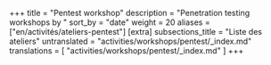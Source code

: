 +++
title = "Pentest workshop"
description = "Penetration testing workshops by "
sort_by = "date"
weight = 20
aliases = ["en/activités/ateliers-pentest"]
[extra]
subsections_title = "Liste des ateliers"
untranslated = "activities/workshops/pentest/_index.md"
translations = [
    "activities/workshops/pentest/_index.md"
]
+++
